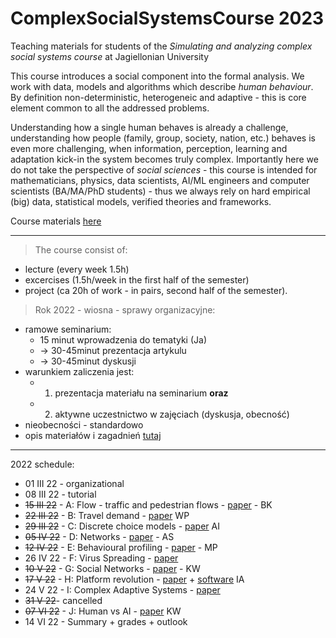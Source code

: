 # ComplexSocialSystemsCourse 2023

Teaching materials for students of the _Simulating and analyzing complex social systems course_ at Jagiellonian University

This course introduces a social component into the formal analysis. We work with data, models and algorithms which describe _human behaviour_. By definition non-deterministic, heterogeneic and adaptive - this is core element common to all the addressed problems. 

Understanding how a single human behaves is already a challenge, understanding how people (family, group, society, nation, etc.) behaves is even more challenging, when information, perception, learning and adaptation kick-in the system becomes truly complex. Importantly here we do not take the perspective of _social sciences_ - this course is intended for mathematicians, physics, data scientists, AI/ML engineers and computer scientists (BA/MA/PhD students) - thus we always rely on hard empirical (big) data, statistical models, verified theories and frameworks.

Course materials [here](https://github.com/RafalKucharskiPK/ComplexSocialSystemsCourse/blob/main/Course.ipynb)

---

> The course consist of:
* lecture (every week 1.5h)
* excercises (1.5h/week in the first half of the semester)
* project (ca 20h of work - in pairs, second half of the semester).







> Rok 2022 - wiosna - sprawy organizacyjne:

* ramowe seminarium: 
    * 15 minut wprowadzenia do tematyki (Ja) 
    * -> 30-45minut prezentacja artykulu 
    * -> 30-45minut dyskusji
* warunkiem zaliczenia jest: 
  * 1) prezentacja materiału na seminarium __oraz__ 
  * 2) aktywne uczestnictwo w zajęciach (dyskusja, obecność)
* nieobecności - standardowo
* opis materiałów i zagadnień [tutaj](https://github.com/RafalKucharskiPK/ComplexSocialSystemsCourse/blob/main/Course.ipynb)

----

2022 schedule:

* 01 III 22 - organizational
* 08 III 22 - tutorial
* ~~15 III 22~~ - A: Flow - traffic and pedestrian flows - [paper](https://github.com/RafalKucharskiPK/ComplexSocialSystemsCourse/blob/main/papers/helbing_pedestrians.pdf) - BK
* ~~22 III 22~~ - B: Travel demand - [paper](https://github.com/RafalKucharskiPK/ComplexSocialSystemsCourse/blob/main/papers/gonzales_mobility.pdf) WP
* ~~29 III 22~~ - C: Discrete choice models - [paper](https://github.com/RafalKucharskiPK/ComplexSocialSystemsCourse/blob/main/papers/train_logit.pdf) AI
* ~~05 IV 22~~ - D: Networks - [paper](http://networksciencebook.com/chapter/2) - AS
* ~~12 IV 22~~ - E: Behavioural profiling - [paper](/papers/kosinski.pdf) - MP
* 26 IV 22 - F: Virus Spreading - [paper](http://networksciencebook.com/chapter/10)
* ~~10 V 22~~ - G: Social Networks - [paper](/papers/fake.pdf) - KW
* ~~17 V 22~~ - H: Platform revolution - [paper](https://arxiv.org/abs/2011.12827) + [software](https://github.com/RafalKucharskiPK/MaaSSim/) IA
* 24 V 22 - I: Complex Adaptive Systems - [paper](/papers/animal_collective_behaviour.pdf)
* ~~31 V 22~~- cancelled
* ~~07 VI 22~~ - J: Human vs AI - [paper](/papers/starcraft.pdf) KW
* 14 VI 22 - Summary + grades + outlook
